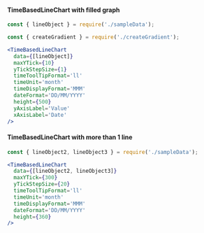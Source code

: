 #### TimeBasedLineChart with filled graph

```jsx
const { lineObject } = require('./sampleData');

const { createGradient } = require('./createGradient');

<TimeBasedLineChart
  data={[lineObject]}
  maxYTick={10}
  yTickStepSize={1}
  timeToolTipFormat='ll'
  timeUnit='month'
  timeDisplayFormat='MMM'
  dateFormat='DD/MM/YYYY'
  height={500}
  yAxisLabel='Value'
  xAxisLabel='Date'
/>
```

#### TimeBasedLineChart with more than 1 line

```jsx
const { lineObject2, lineObject3 } = require('./sampleData');

<TimeBasedLineChart
  data={[lineObject2, lineObject3]}
  maxYTick={300}
  yTickStepSize={20}
  timeToolTipFormat='ll'
  timeUnit='month'
  timeDisplayFormat='MMM'
  dateFormat='DD/MM/YYYY'
  height={360}
/>
```
